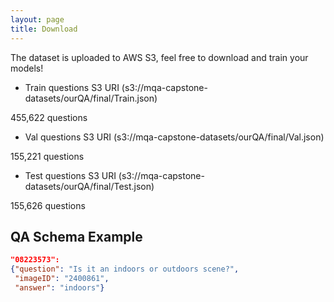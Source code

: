 ```yaml
---
layout: page
title: Download
---
```

The dataset is uploaded to AWS S3, feel free to download and train your models!

* Train questions S3 URI (s3://mqa-capstone-datasets/ourQA/final/Train.json)

455,622 questions

* Val questions S3 URI (s3://mqa-capstone-datasets/ourQA/final/Val.json)

155,221 questions

* Test questions S3 URI (s3://mqa-capstone-datasets/ourQA/final/Test.json)

155,626 questions

## QA Schema Example

```json
"08223573":
{"question": "Is it an indoors or outdoors scene?", 
 "imageID": "2400861", 
 "answer": "indoors"}
```

 

